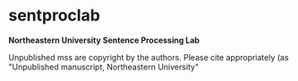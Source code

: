 # sentproclab
**Northeastern University Sentence Processing Lab**

Unpublished mss are copyright by the authors. Please cite appropriately (as "Unpublished manuscript, Northeastern University"
